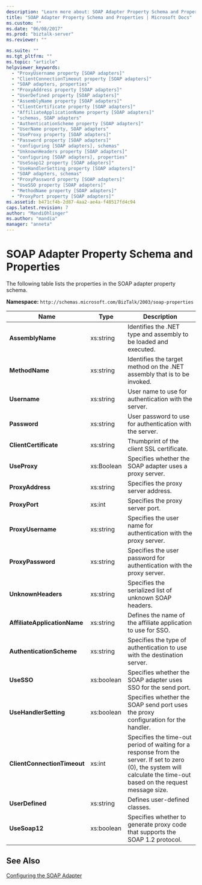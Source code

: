 ```yaml
---
description: "Learn more about: SOAP Adapter Property Schema and Properties"
title: "SOAP Adapter Property Schema and Properties | Microsoft Docs"
ms.custom: ""
ms.date: "06/08/2017"
ms.prod: "biztalk-server"
ms.reviewer: ""

ms.suite: ""
ms.tgt_pltfrm: ""
ms.topic: "article"
helpviewer_keywords: 
  - "ProxyUsername property [SOAP adapters]"
  - "ClientConnectionTimeout property [SOAP adapters]"
  - "SOAP adapters, properties"
  - "ProxyAddress property [SOAP adapters]"
  - "UserDefined property [SOAP adapters]"
  - "AssemblyName property [SOAP adapters]"
  - "ClientCertificate property [SOAP adapters]"
  - "AffiliateApplicationName property [SOAP adapters]"
  - "schemas, SOAP adapters"
  - "AuthenticationScheme property [SOAP adapters]"
  - "UserName property, SOAP adapters"
  - "UseProxy property [SOAP adapters]"
  - "Password property [SOAP adapters]"
  - "configuring [SOAP adapters], schemas"
  - "UnknownHeaders property [SOAP adapters]"
  - "configuring [SOAP adapters], properties"
  - "UseSoap12 property [SOAP adapters]"
  - "UseHandlerSetting property [SOAP adapters]"
  - "SOAP adapters, schemas"
  - "ProxyPassword property [SOAP adapters]"
  - "UseSSO property [SOAP adapters]"
  - "MethodName property [SOAP adapters]"
  - "ProxyPort property [SOAP adapters]"
ms.assetid: b471cf4b-2d87-4aa2-ae4a-f48517fd4c94
caps.latest.revision: 7
author: "MandiOhlinger"
ms.author: "mandia"
manager: "anneta"
---
```

# SOAP Adapter Property Schema and Properties
The following table lists the properties in the SOAP adapter property schema.  
  
 **Namespace:** `http://schemas.microsoft.com/BizTalk/2003/soap-properties`  
  
|Name|Type|Description|  
|----------|----------|-----------------|  
|**AssemblyName**|xs:string|Identifies the .NET type and assembly to be loaded and executed.|  
|**MethodName**|xs:string|Identifies the target method on the .NET assembly that is to be invoked.|  
|**Username**|xs:string|User name to use for authentication with the server.|  
|**Password**|xs:string|User password to use for authentication with the server.|  
|**ClientCertificate**|xs:string|Thumbprint of the client SSL certificate.|  
|**UseProxy**|xs:Boolean|Specifies whether the SOAP adapter uses a proxy server.|  
|**ProxyAddress**|xs:string|Specifies the proxy server address.|  
|**ProxyPort**|xs:int|Specifies the proxy server port.|  
|**ProxyUsername**|xs:string|Specifies the user name for authentication with the proxy server.|  
|**ProxyPassword**|xs:string|Specifies the user password for authentication with the proxy server.|  
|**UnknownHeaders**|xs:string|Specifies the serialized list of unknown SOAP headers.|  
|**AffiliateApplicationName**|xs:string|Defines the name of the affiliate application to use for SSO.|  
|**AuthenticationScheme**|xs:string|Specifies the type of authentication to use with the destination server.|  
|**UseSSO**|xs:boolean|Specifies whether the SOAP adapter uses SSO for the send port.|  
|**UseHandlerSetting**|xs:boolean|Specifies whether the SOAP send port uses the proxy configuration for the handler.|  
|**ClientConnectionTimeout**|xs:int|Specifies the time-out period of waiting for a response from the server. If set to zero (0), the system will calculate the time-out based on the request message size.|  
|**UserDefined**|xs:string|Defines user-defined classes.|  
|**UseSoap12**|xs:boolean|Specifies whether to generate proxy code that supports the SOAP 1.2 protocol.|  
  
## See Also  
 [Configuring the SOAP Adapter](../core/configuring-the-soap-adapter.md)
